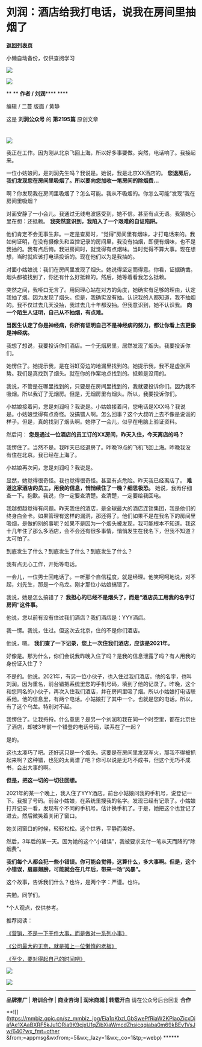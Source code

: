 # 刘润：酒店给我打电话，说我在房间里抽烟了

[**返回列表页**](/gzh/刘润)

小懒自动备份，仅供查阅学习

![](https://mmbiz.qpic.cn/sz_mmbiz_jpg/Eia1pKbzLGbQ05rqf4tHyB6X44YvIRZf7ciayibtRy0rVSib8CQjW35A8ibcicFzDvdSceZ3wxRFa7icOhIMKPHicVnvEw/640?wx_fmt=other&wxfrom;=5&wx;_lazy=1&wx;_co=1&tp;=webp)

![](https://mmbiz.qpic.cn/sz_mmbiz_gif/Eia1pKbzLGbRLFEHcJS2DpZQVt49h48tLFB7GUxAzCSK1WyibSQSAkIicq4a9oyt8vUKAghribOCoUCzYAEPWnibtag/640?wx_fmt=gif&from;=appmsg)

 ** ** **作者 / 刘润****** ****

编辑 / 二蔓 版面 / 黄静

这是 **刘润公众号** 的 **第2195篇** 原创文章

#
![](https://mmbiz.qpic.cn/sz_mmbiz_png/Eia1pKbzLGbSlapxBwT1CibMicYTsQ9pxX9m4nayWFqqPxGCiaoeNSOwoKkfpYBsj5eXaIjjVEEatjYgBd8b08PFXw/640?wx_fmt=other&from;=appmsg&wxfrom;=5&wx;_lazy=1&wx;_co=1&tp;=webp)

我正在工作。因为刚从北京飞回上海，所以好多事要做。突然，电话响了。我接起来。

一位小姑娘问，是刘润先生吗？我说是。她说，我是北京XX酒店的。 **您退房后，我们发现您在房间里吸烟了。所以要向您加收一笔房间的除烟费…**

啊？你发现我在房间里吸烟了？怎么可能。我从不吸烟的。你怎么可能“发现”我在房间里吸烟？

对面安静了一小会儿。我通过无线电波感受到，她不信。甚至有点无语。我猜她心里在想：还抵赖。 **我突然意识到，我陷入了一个艰难的自证陷阱。**

他们肯定不会无事生非。一定是查房时，“觉得”房间里有烟味，才打电话来的。我如何证明，在没有摄像头和监控记录的房间里，我没有抽烟，即便有烟味，也不是我抽的。我有点后悔。我进房间时，就觉得有点烟味。当时觉得不算大事。现在想想，当时就应该打电话投诉的。现在他们以为是我抽的。

对面小姑娘说：我们在房间里发现了烟头。她说得坚定而得意。你看，证据确凿。烟头都被找到了，你还有什么好抵赖的。然后，她等着看我怎么抵赖。

突然之间，我哑口无言了。用同理心站在对方的角度，她确实有足够的理由，认定我抽了烟。因为发现了烟头。但是，我确实没有抽。认识我的人都知道，我不抽烟的。我不仅过去几天没抽，我过去几十年都没抽。但我意识到，她不认识我。
**向一个陌生人证明，自己从不抽烟，有点难。**

 **当医生认定了你是神经病，你所有证明自己不是神经病的努力，都让你看上去更像是神经病。**

我想了想说，我要投诉你们酒店。一个无烟房里，居然发现了烟头。我要投诉你们。

她愣住了。她提示我，是在浴缸旁边的地漏里找到的。她提示我，我不是虚张声势。我们是真找到了烟头。就在你的作案地点找到的。抵赖是没用的。

我说，不管是在哪里找到的，只要是在房间里找到的，我就要投诉你们。因为我不吸烟。所以我订了无烟房。但是，无烟房里有烟头。所以，我要投诉你们。

小姑娘接着问，您是刘润吗？我说是。小姑娘接着问，您电话是XXX吗？我说是。小姑娘觉得有点奇怪。没搞错人啊。怎么回事？这个大叔听上去不像是说谎的样子。但是，真的找到了烟头啊。她停了一会儿，似乎在电脑上验证资料。

然后问： **您是通过一位酒店的员工订的XX房间，昨天入住，今天离店的吗？**

我愣住了。当然不是。我昨天已经退房了。昨晚19点的飞机飞回上海。昨晚我没有住在北京。我已经在上海了。

小姑娘再次问，您是刘润吗？我说是。

显然，她觉得很奇怪。我也觉得很奇怪。甚至有点危险。昨天我已经离店了。 **难道这家酒店的员工，用我的信息，悄悄续住了一晚？细思极恐。**
她说，我再仔细查一下。抱歉。我说，你一定要查清楚。查清楚，一定要给我回电。

我越想越觉得有问题。昨天我住的酒店，是全球最大的酒店连锁集团，我是他们的终身白金卡。如果管理有这样的漏洞，那还得了。他们如果不是在我名下的房间里吸烟，是做的别的事呢？如果不是因为一个烟头被发现，我可能根本不知道。我这十几年住了那么多酒店，会不会还有很多事情，悄悄发生在我名下，但我不知道？太可怕了。

到底发生了什么？到底发生了什么？到底发生了什么？

我有点无心工作，开始等电话。

一会儿，一位男士回电话了。一听那个自信程度，就是经理。他笑呵呵地说，对不起，刘先生，那是一个乌龙。刚才那位小姑娘搞错了。

我说，她是怎么搞错了？ **我担心的已经不是烟头了，而是“酒店员工用我的名字订房间”这件事。**

他说，您以前有没有住过我们酒店？我们酒店是：YYY酒店。

我一愣。我说，住过。但这次去北京，住的不是你们酒店。

他说，嗯。 **我们查了一下记录，您上一次住我们酒店，应该是2021年。**

好像是。那为什么，你们会说我昨晚入住了吗？是我的信息泄露了吗？有人用我的身份证入住了？

不是的。他说。2021年，有另一位小伙子，也入住过我们酒店。他的名字，也叫刘润。因为重名，前台错把系统里您的手机号码，填到了他的记录了。昨晚，这个和您同名的小伙子，再次入住我们酒店，并在房间里吸了烟。所以小姑娘打电话联系他。他的信息里，有两个电话。小姑娘打了其中一个。也就是您的电话。所以，有了这个乌龙。特别对不起。

我愣住了。让我捋捋。什么意思？是另一个刘润和我在同一个时空里，都在北京住了酒店，却被3年前一个错登的电话号码，联系在了一起？

是的。

这也太凑巧了吧。还好这只是一个烟头。这要是在房间里发现军火，那我不得被抓起来啊？这种错，也犯的太离谱了吧？你可以说是无巧不成书，但这个无巧不成书，会出大事的啊。

 **但是，把这一切的一切往回想。**

2021年的某一个晚上，我入住了YYY酒店。前台小姑娘问我的手机号，说登记一下。我报了号码。前台小姑娘，在系统里搜我的名字。发现已经有记录了。小姑娘打开记录一看，发现有个不同的手机号。估计换手机了。于是，她把这个也登记了进去。然后微笑着关闭了窗口。

她关闭窗口的时候，轻轻松松。这个世界，平静而美好。

然后，3年后的某一天。因为她的这个“小错误”，我被要求支付一笔从天而降的“除烟费”。

 **我们每个人都会犯一些小错误。你可能会觉得，这算什么，多大事啊。但是，这个小错误，扇扇翅膀，可能就会在几年后，带来一场“风暴”。**

这个故事，告诉我们什么？也许，是两个字：严谨。也许。

共勉。同学们。

*个人观点，仅供参考。

  

推荐阅读：

[《营销，不是一下干件大事，而是做对一系列小事》](https://mp.weixin.qq.com/s?__biz=MjM5NjM5MjQ4MQ==&mid=2651732689&idx=2&sn=bfdca8d8f2f403c2a8859b9efd395420&chksm=bd13619f8a64e889d6991cdcdc77e9cfc0e45541882de6345b03aac7dc12d776ddf9e6f27f3a&token=1695997797&lang=zh_CN&scene=21#wechat_redirect)

[《公司最大的无奈，就是摊上一位懒惰的老板》](https://mp.weixin.qq.com/s?__biz=MjM5NjM5MjQ4MQ==&mid=2651732651&idx=2&sn=7e9de6c4e08a2cbfa8fb3a43b8cbc13d&chksm=bd1361e58a64e8f33ad1451cc3ffb8ec45c21c523ce70f64b043e7dcf6bd34e6e42f8f0f7a5d&token=1695997797&lang=zh_CN&scene=21#wechat_redirect)

[《至少，要对得起自己的时间吧》](https://mp.weixin.qq.com/s?__biz=MjM5NjM5MjQ4MQ==&mid=2651732628&idx=2&sn=8377d2b78c04cb2beaa9f0d450388f97&chksm=bd1361da8a64e8cc1467cf9798ca95cdb346491740b58c60728975b114d3cca7aa682bb591c3&token=1695997797&lang=zh_CN&scene=21#wechat_redirect)[](https://mp.weixin.qq.com/s?__biz=MjM5NjM5MjQ4MQ==&mid=2651732628&idx=2&sn=8377d2b78c04cb2beaa9f0d450388f97&chksm=bd1361da8a64e8cc1467cf9798ca95cdb346491740b58c60728975b114d3cca7aa682bb591c3&token=1695997797&lang=zh_CN&scene=21#wechat_redirect)

[![](https://mmbiz.qpic.cn/sz_mmbiz_gif/Eia1pKbzLGbS8bmZ7W5d1awXZd4kciapdFWm3FsSdNxLPwOEvtcQ6jtuLtjib8TutK8pf5Bdjm3L0Jfk2OaWkTIpQ/640?wx_fmt=gif&from;=appmsg&wxfrom;=5&wx;_lazy=1&wx;_co=1&tp;=webp)]()

![](https://mmbiz.qpic.cn/sz_mmbiz_gif/Eia1pKbzLGbTtic6qvx45IO55SR5mWdPklqLbwiagAbA9CY25KzBOBibAyEj8ZDuo96icgaZl5ZOq4a4hMMsYugGNVg/640?wx_fmt=gif)
****

 **品牌推广** | **培训合作** | **商业咨询 | 润米商城** **| 转载开白** 请在公众号后台回复 **合作**

**![](https://mmbiz.qpic.cn/sz_mmbiz_jpg/Eia1pKbzLGbSwePfRiaW2KPiaoZicxDiafAe1XAaBXRF5kJu1ORia9K9cjxU1qZibXiaWmcdZhsicqqiaba0m69kBEv1VsJw/640?wx_fmt=other
&from;=appmsg&wxfrom;=5&wx;_lazy=1&wx;_co=1&tp;=webp) ******

  

